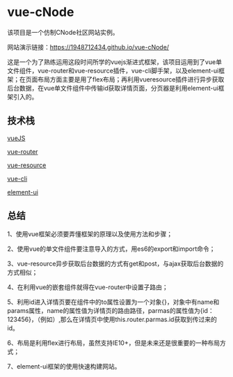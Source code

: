 # vue-cNode

该项目是一个仿制CNode社区网站实例。

网站演示链接：https://1948712434.github.io/vue-cNode/

这是一个为了熟练运用这段时间所学的vuejs渐进式框架，该项目运用到了vue单文件组件，vue-router和vue-resource插件，vue-cli脚手架，以及element-ui框架；在页面布局方面主要是用了flex布局；再利用vueresource插件进行异步获取后台数据，在vue单文件组件中传输id获取详情页面，分页器是利用element-ui框架引入的。

## 技术栈

[vueJS]()

[vue-router]()

[vue-resource]()

[vue-cli]()

[element-ui]()

## 总结

1、使用vue框架必须要弄懂框架的原理以及使用方法和步骤；

2、使用vue的单文件组件要注意导入的方式，用es6的export和import命令；

3、vue-resource异步获取后台数据的方式有get和post，与ajax获取后台数据的方式相似；

4、在利用vue的嵌套组件就得在vue-router中设置子路由；

5、利用id进入详情页要在<router-link>组件中的to属性设置为一个对象{}，对象中有name和params属性，name的属性值为详情页的路由路径，parmas的属性值为{id：123456}，（例如<router-link to = '{name:"/detials" , parmas = { id:123456 }'>）,那么在详情页中使用this.router.parmas.id获取到传过来的id。

6、布局是利用flex进行布局，虽然支持IE10+，但是未来还是很重要的一种布局方式；

7、element-ui框架的使用快速构建网站。
